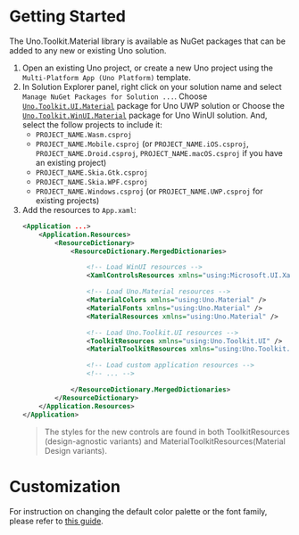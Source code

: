 # Getting Started
The Uno.Toolkit.Material library is available as NuGet packages that can be added to any new or existing Uno solution.

1. Open an existing Uno project, or create a new Uno project using the `Multi-Platform App (Uno Platform)` template.
2. In Solution Explorer panel, right click on your solution name and select `Manage NuGet Packages for Solution ...`. Choose [`Uno.Toolkit.UI.Material`](https://www.nuget.org/packages/Uno.Toolkit.UI.Material) package for Uno UWP solution or Choose the [`Uno.Toolkit.WinUI.Material`](https://www.nuget.org/packages/Uno.Toolkit.WinUI.Material) package for Uno WinUI solution. And, select the follow projects to include it:
	- `PROJECT_NAME.Wasm.csproj`
	- `PROJECT_NAME.Mobile.csproj` (or `PROJECT_NAME.iOS.csproj`, `PROJECT_NAME.Droid.csproj`, `PROJECT_NAME.macOS.csproj` if you have an existing project)
	- `PROJECT_NAME.Skia.Gtk.csproj`
	- `PROJECT_NAME.Skia.WPF.csproj`
	- `PROJECT_NAME.Windows.csproj` (or `PROJECT_NAME.UWP.csproj` for existing projects)
3. Add the resources to `App.xaml`:
	```xml
	<Application ...>
		<Application.Resources>
			<ResourceDictionary>
				<ResourceDictionary.MergedDictionaries>

					<!-- Load WinUI resources -->
					<XamlControlsResources xmlns="using:Microsoft.UI.Xaml.Controls" />

					<!-- Load Uno.Material resources -->
					<MaterialColors xmlns="using:Uno.Material" />
					<MaterialFonts xmlns="using:Uno.Material" />
					<MaterialResources xmlns="using:Uno.Material" />

					<!-- Load Uno.Toolkit.UI resources -->
					<ToolkitResources xmlns="using:Uno.Toolkit.UI" />
					<MaterialToolkitResources xmlns="using:Uno.Toolkit.UI.Material" />

					<!-- Load custom application resources -->
					<!-- ... -->

				</ResourceDictionary.MergedDictionaries>
			</ResourceDictionary>
		</Application.Resources>
	</Application>
	```
	> The styles for the new controls are found in both ToolkitResources (design-agnostic variants) and MaterialToolkitResources(Material Design variants).

# Customization
For instruction on changing the default color palette or the font family, please refer to [this guide](https://github.com/unoplatform/Uno.Themes/blob/master/doc/getting-started.md#customization).
